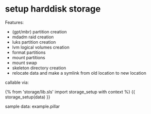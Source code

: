 setup harddisk storage
======================

Features:
 * (gpt/mbr) partition creation
 * mdadm raid creation
 * luks partition creation
 * lvm logical volumes creation
 * format partitions
 * mount partitions
 * mount swap
 * skeleton directory creation
 * relocate data and make a symlink from old location to new location

callable via:

{% from 'storage/lib.sls' import storage_setup with context %}
{{ storage_setup(data) }}

sample data: example.pillar

